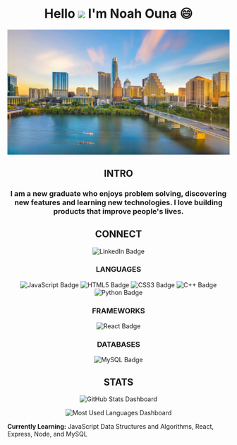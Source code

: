 <h1 align="center">Hello <img src="https://raw.githubusercontent.com/MartinHeinz/MartinHeinz/master/wave.gif" width="30px"> I'm Noah Ouna 😄</h1>
<img src="banner.png" align="center">

<h2 align='center'>INTRO</h2>

<h3 align="center">I am a new graduate who enjoys problem solving, discovering new features and learning new technologies. I love building products that improve people's lives. </h3>


<h2 align='center'>CONNECT</h2>

<p align='center'>
    <a href='https://www.linkedin.com/in/noah-ouna-349787213/' target='_blank' style='color: inherit; text-decoration: none;'><img src="https://img.shields.io/badge/LinkedIn-0077B5?style=for-the-badge&logo=linkedin&logoColor=white" alt="LinkedIn Badge"></a>
</p>

<h3 align='center'>LANGUAGES</h3>
<p align='center'>
    <img src="https://img.shields.io/badge/JavaScript-F7DF1E?style=for-the-badge&logo=javascript&logoColor=black" alt="JavaScript Badge">
    <img src="https://img.shields.io/badge/HTML5-E34F26?style=for-the-badge&logo=html5&logoColor=white" alt="HTML5 Badge">
    <img src="https://img.shields.io/badge/CSS3-1572B6?style=for-the-badge&logo=css3&logoColor=white" alt="CSS3 Badge">
    <img src="https://img.shields.io/badge/C++-CD201F?style=for-the-badge&logo=cplusplus&logoColor=white" alt="C++ Badge">
    <img src="https://img.shields.io/badge/Python-F3D343?style=for-the-badge&logo=python" alt="Python Badge">
</p>

<h3 align='center'>FRAMEWORKS</h3>

<p align='center'>
    <img src="https://img.shields.io/badge/React-20232A?style=for-the-badge&logo=react&logoColor=61DAFB" alt="React Badge">
    
</p>

<h3 align='center'>DATABASES</h3>

<p align='center'>
    <img src="https://img.shields.io/badge/MySQL-316192?style=for-the-badge&logo=mysql&logoColor=white"  alt="MySQL Badge">
    
</p>


<h2 align='center'>STATS</h2>

<p align='center'>
    <img src="https://github-readme-stats.vercel.app/api?username=noahouna&count_private=true&show_icons=true" width="500" alt="GitHub Stats Dashboard">
</p>
<p align='center'>
    <img src="https://github-readme-stats.vercel.app/api/top-langs/?username=noahouna" width="350" alt="Most Used Languages Dashboard">
</p>


**Currently Learning:**
JavaScript Data Structures and Algorithms, React, Express, Node, and MySQL
